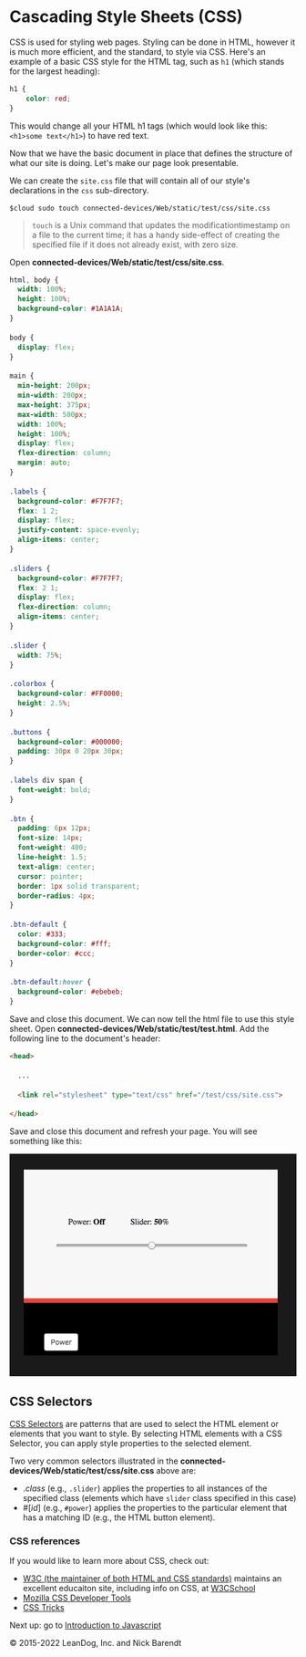 # Cascading Style Sheets (CSS)

CSS is used for styling web pages. Styling can be done in HTML, however it is much more efficient, and the standard, to style via CSS. Here's an example of a basic CSS style for the HTML tag, such as `h1` (which stands for the largest heading):

```css
h1 {
    color: red;
}
```

This would change all your HTML h1 tags (which would look like this: `<h1>some text</h1>`) to have red text.

Now that we have the basic document in place that defines the structure of what our site is doing.   Let's make our page look presentable.

We can create the `site.css` file that will contain all of our style's declarations in the `css` sub-directory.

```
$cloud sudo touch connected-devices/Web/static/test/css/site.css
```

>`touch` is a Unix command that updates the modificationtimestamp on a file to the current time; it has a handy side-effect of creating the specified file if it does not already exist, with zero size.

Open **connected-devices/Web/static/test/css/site.css**.

```css
html, body {
  width: 100%;
  height: 100%;
  background-color: #1A1A1A;
}

body {
  display: flex;
}

main {
  min-height: 200px;
  min-width: 200px;
  max-height: 375px;
  max-width: 500px;
  width: 100%;
  height: 100%;
  display: flex;
  flex-direction: column;
  margin: auto;
}

.labels {
  background-color: #F7F7F7;
  flex: 1 2;
  display: flex;
  justify-content: space-evenly;
  align-items: center;
}

.sliders {
  background-color: #F7F7F7;
  flex: 2 1;
  display: flex;
  flex-direction: column;
  align-items: center;
}

.slider {
  width: 75%;
}

.colorbox {
  background-color: #FF0000;
  height: 2.5%;
}

.buttons {
  background-color: #000000;
  padding: 30px 0 20px 30px;
}

.labels div span {
  font-weight: bold;
}

.btn {
  padding: 6px 12px;
  font-size: 14px;
  font-weight: 400;
  line-height: 1.5;
  text-align: center;
  cursor: pointer;
  border: 1px solid transparent;
  border-radius: 4px;
}

.btn-default {
  color: #333;
  background-color: #fff;
  border-color: #ccc;
}

.btn-default:hover {
  background-color: #ebebeb;
}
```

Save and close this document.  We can now tell the html file to use this style sheet. Open **connected-devices/Web/static/test/test.html**.  Add the following line to the document's header:

```html
<head>

  ...

  <link rel="stylesheet" type="text/css" href="/test/css/site.css">

</head>
```

Save and close this document and refresh your page.   You will see something like this:

![](Images/styled_html.png)

## CSS Selectors

[CSS Selectors](https://www.w3schools.com/cssref/css_selectors.asp) are patterns that are used to select the HTML element or elements that you want to style.  By selecting HTML elements with a CSS Selector, you can apply style properties to the selected element.

Two very common selectors illustrated in the **connected-devices/Web/static/test/css/site.css** above are:

* ._class_ (e.g., `.slider`) applies the properties to all instances of the specified class (elements which have `slider` class specified in this case)
* \#\[_id_\] (e.g., `#power`) applies the properties to the particular element that has a matching ID (e.g., the HTML button element).

### CSS references

If you would like to learn more about CSS, check out:

* [W3C (the maintainer of both HTML and CSS standards)](https://www.w3.org) maintains an excellent educaiton site, including info on CSS, at [W3CSchool](http://www.w3schools.com/css/css_examples.asp)
* [Mozilla CSS Developer Tools](https://developer.mozilla.org/en-US/docs/Web/Guide/CSS/Getting_started)
* [CSS Tricks](https://css-tricks.com/)

Next up: go to [Introduction to Javascript](../05.4_Introduction_to_JavaScript/README.md)

&copy; 2015-2022 LeanDog, Inc. and Nick Barendt
